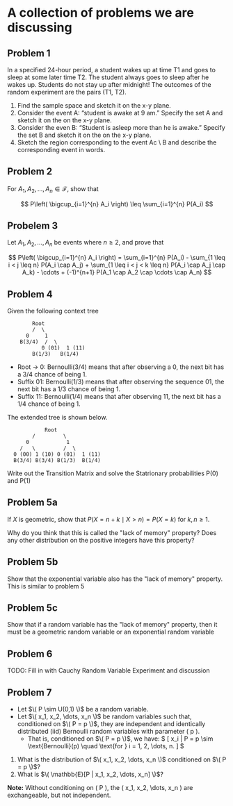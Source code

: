# A collection of problems we are discussing

## Problem 1
In a specified 24-hour period, a student wakes up at time T1 and goes to sleep at some later time T2. The
student always goes to sleep after he wakes up. Students do not stay up after midnight! The outcomes of
the random experiment are the pairs (T1, T2).
1. Find the sample space and sketch it on the x-y plane.
2. Consider the event A: “student is awake at 9 am.” Specify the set A and sketch it on the on the x-y
plane.
3. Consider the even B: “Student is asleep more than he is awake.” Specify the set B and sketch it on
the on the x-y plane.
4. Sketch the region corresponding to the event Ac \ B and describe the corresponding event in words.


## Problem 2
For $A_1, A_2, \dots, A_n \in \mathcal{F}$, show that

$$
P\left( \bigcup_{i=1}^{n} A_i \right) \leq \sum_{i=1}^{n} P(A_i)
$$

## Probelem 3
Let $A_1, A_2, \dots, A_n$ be events where $n \geq 2$, and prove that

$$
P\left( \bigcup_{i=1}^{n} A_i \right) = \sum_{i=1}^{n} P(A_i) - \sum_{1 \leq i < j \leq n} P(A_i \cap A_j) + \sum_{1 \leq i < j < k \leq n} P(A_i \cap A_j \cap A_k) - \cdots + (-1)^{n+1} P(A_1 \cap A_2 \cap \cdots \cap A_n)
$$

## Problem 4
Given the following context tree
```
        Root
        /  \
      0     1
    B(3/4)  /  \
           0 (01)  1 (11)
        B(1/3)   B(1/4)
```


- Root → 0: Bernoulli(3/4) means that after observing a 0, the next bit has a 3/4 chance of being 1.
- Suffix 01: Bernoulli(1/3) means that after observing the sequence 01, the next bit has a 1/3 chance of being 1.
- Suffix 11: Bernoulli(1/4) means that after observing 11, the next bit has a 1/4 chance of being 1.

The extended tree is shown below.
```
            Root
        /         \
      0            1
    /   \         /  \
  0 (00) 1 (10) 0 (01)  1 (11)
  B(3/4) B(3/4) B(1/3)  B(1/4)
```

Write out the Transition Matrix and solve the Statrionary probabilities P(0) and P(1)


## Problem 5a
If $X$ is geometric, show that $P(X = n + k \mid X > n) = P(X = k)$ for $k, n \geq 1$. 

Why do you think that this is called the "lack of memory" property? Does any other distribution on the positive integers have this property?

## Problem 5b
Show that the exponential variable also has the "lack of memory" property. This is similar to problem 5

## Problem 5c
Show that if a random variable has the "lack of memory" property, then it must be a geometric random variable or an exponential random variable

## Problem 6
TODO: Fill in with Cauchy Random Variable Experiment and discussion

## Problem 7
- Let $\( P \sim U(0,1) \)$ be a random variable.
- Let $\( x_1, x_2, \dots, x_n \)$ be random variables such that, conditioned on $\( P = p \)$, they are independent and identically distributed (iid) Bernoulli random variables with parameter \( p \).
  - That is, conditioned on $\( P = p \)$, we have:
    $
    \[
    x_i | P = p \sim \text{Bernoulli}(p) \quad \text{for } i = 1, 2, \dots, n.
    \]
    $
1. What is the distribution of $\( x_1, x_2, \dots, x_n \)$ conditioned on $\( P = p \)$?
2. What is $\( \mathbb{E}[P | x_1, x_2, \dots, x_n] \)$?

**Note:** Without conditioning on \( P \), the \( x_1, x_2, \dots, x_n \) are exchangeable, but not independent.




